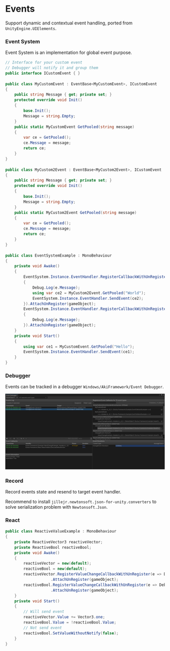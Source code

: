 # Events

Support dynamic and contextual event handling, ported from `UnityEngine.UIElements`.

### Event System

Event System is an implementation for global event purpose.

```C#
// Interface for your custom event
// Debugger will notify it and group them
public interface ICustomEvent { }

public class MyCustomEvent : EventBase<MyCustomEvent>, ICustomEvent
{
    public string Message { get; private set; }
    protected override void Init()
    {
        base.Init();
        Message = string.Empty;
    }
    public static MyCustomEvent GetPooled(string message)
    {
        var ce = GetPooled();
        ce.Message = message;
        return ce;
    }
}

public class MyCustom2Event : EventBase<MyCustom2Event>, ICustomEvent
{
    public string Message { get; private set; }
    protected override void Init()
    {
        base.Init();
        Message = string.Empty;
    }
    public static MyCustom2Event GetPooled(string message)
    {
        var ce = GetPooled();
        ce.Message = message;
        return ce;
    }
}

public class EventSystemExample : MonoBehaviour
{
    private void Awake()
    {
        EventSystem.Instance.EventHandler.RegisterCallbackWithUnRegister<MyCustomEvent>((e) =>
        {
            Debug.Log(e.Message);
            using var ce2 = MyCustom2Event.GetPooled("World");
            EventSystem.Instance.EventHandler.SendEvent(ce2);
        }).AttachUnRegister(gameObject);
        EventSystem.Instance.EventHandler.RegisterCallbackWithUnRegister<MyCustom2Event>((e) =>
        {
            Debug.Log(e.Message);
        }).AttachUnRegister(gameObject);
    }
    private void Start()
    {
        using var ce1 = MyCustomEvent.GetPooled("Hello");
        EventSystem.Instance.EventHandler.SendEvent(ce1);
    }
}
```
### Debugger

Events can be tracked in a debugger `Windows/AkiFramework/Event Debugger`.

![Debugger](./Images/debugger.png)


### Record

Record events state and resend to target event handler.

Recommend to install `jillejr.newtonsoft.json-for-unity.converters` to solve serialization problem with `Newtonsoft.Json`.

### React

```C#
public class ReactiveValueExample : MonoBehaviour
{
    private ReactiveVector3 reactiveVector;
    private ReactiveBool reactiveBool;
    private void Awake()
    {
        reactiveVector = new(default);
        reactiveBool = new(default);
        reactiveVector.RegisterValueChangeCallbackWithUnRegister(e => Debug.Log($"Vector: {e.PreviousValue} => {e.NewValue}", gameObject))
                    .AttachUnRegister(gameObject);
        reactiveBool.RegisterValueChangeCallbackWithUnRegister(e => Debug.Log($"Bool: {e.PreviousValue} => {e.NewValue}", gameObject))
                    .AttachUnRegister(gameObject);
    }
    private void Start()
    {        
        // Will send event
        reactiveVector.Value += Vector3.one;
        reactiveBool.Value = !reactiveBool.Value;
        // Not send event
        reactiveBool.SetValueWithoutNotify(false);
    }
}
```